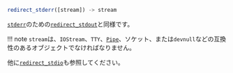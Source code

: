 ```julia
redirect_stderr([stream]) -> stream
```

[`stderr`](@ref)のための[`redirect_stdout`](@ref)と同様です。

!!! note
    `stream`は、`IOStream`、`TTY`、[`Pipe`](@ref)、ソケット、または`devnull`などの互換性のあるオブジェクトでなければなりません。


他に[`redirect_stdio`](@ref)も参照してください。
